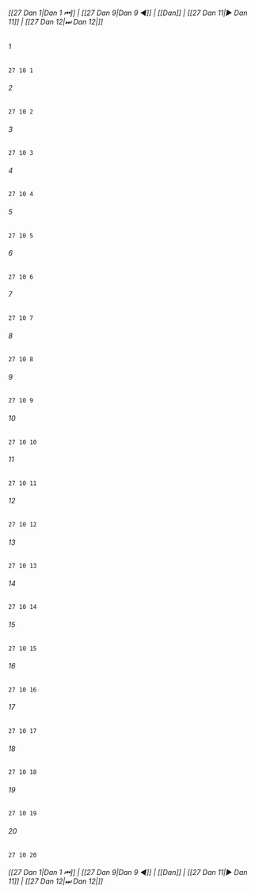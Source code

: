 
###### [[27 Dan 1|Dan 1 ⏮]] | [[27 Dan 9|Dan 9 ◀]] | [[Dan]] | [[27 Dan 11|▶ Dan 11]] | [[27 Dan 12|⏭ Dan 12|]]

###### 1
``` verse
27 10 1 
```
###### 2
``` verse
27 10 2 
```
###### 3
``` verse
27 10 3 
```
###### 4
``` verse
27 10 4 
```
###### 5
``` verse
27 10 5 
```
###### 6
``` verse
27 10 6 
```
###### 7
``` verse
27 10 7 
```
###### 8
``` verse
27 10 8 
```
###### 9
``` verse
27 10 9 
```
###### 10
``` verse
27 10 10 
```
###### 11
``` verse
27 10 11 
```
###### 12
``` verse
27 10 12 
```
###### 13
``` verse
27 10 13 
```
###### 14
``` verse
27 10 14 
```
###### 15
``` verse
27 10 15 
```
###### 16
``` verse
27 10 16 
```
###### 17
``` verse
27 10 17 
```
###### 18
``` verse
27 10 18 
```
###### 19
``` verse
27 10 19 
```
###### 20
``` verse
27 10 20 
```

###### [[27 Dan 1|Dan 1 ⏮]] | [[27 Dan 9|Dan 9 ◀]] | [[Dan]] | [[27 Dan 11|▶ Dan 11]] | [[27 Dan 12|⏭ Dan 12|]]

